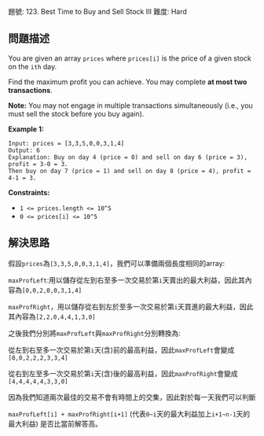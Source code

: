 題號: 123. Best Time to Buy and Sell Stock III
難度: Hard

## 問題描述
You are given an array `prices` where `prices[i]` is the price of a given stock on the `ith` day.

Find the maximum profit you can achieve. You may complete **at most two transactions**.

**Note:** You may not engage in multiple transactions simultaneously (i.e., you must sell the stock before you buy again).

**Example 1:**
```
Input: prices = [3,3,5,0,0,3,1,4]
Output: 6
Explanation: Buy on day 4 (price = 0) and sell on day 6 (price = 3), profit = 3-0 = 3.
Then buy on day 7 (price = 1) and sell on day 8 (price = 4), profit = 4-1 = 3.
```
**Constraints:**

- `1 <= prices.length <= 10^5`
- `0 <= prices[i] <= 10^5`


## 解決思路
假設`prices`為`[3,3,5,0,0,3,1,4]`，我們可以準備兩個長度相同的array:

`maxProfLeft`:用以儲存從左到右至多一次交易於第`i`天賣出的最大利益，因此其內容為`[0,0,2,0,0,3,1,4]`

`maxProfRight`，用以儲存從右到左於至多一次交易於第`i`天買進的最大利益，因此其內容為`[2,2,0,4,4,1,3,0]`

之後我們分別將`maxProfLeft`與`maxProfRight`分別轉換為:

從左到右至多一次交易於第`i`天(含)前的最高利益，因此`maxProfLeft`會變成
`[0,0,2,2,2,3,3,4]`

從右到左至多一次交易於第`i`天(含)後的最高利益，因此`maxProfRight`會變成
`[4,4,4,4,4,3,3,0]`

因為我們知道兩次最佳的交易不會有時間上的交集，因此對於每一天我們可以判斷

`maxProfLeft[i] + maxProfRight[i+1]` (代表`0~i`天的最大利益加上`i+1~n-1`天的最大利益) 是否比當前解答高。
